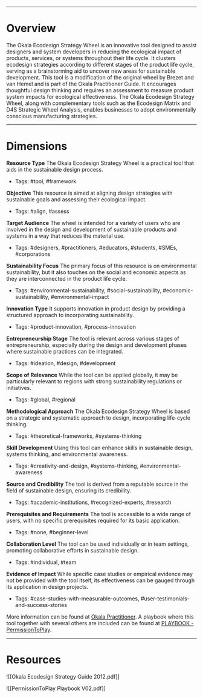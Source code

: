 ___
# Overview
The Okala Ecodesign Strategy Wheel is an innovative tool designed to assist designers and system developers in reducing the ecological impact of products, services, or systems throughout their life cycle. It clusters ecodesign strategies according to different stages of the product life cycle, serving as a brainstorming aid to uncover new areas for sustainable development. This tool is a modification of the original wheel by Brezet and van Hemel and is part of the Okala Practitioner Guide. It encourages thoughtful design thinking and requires an assessment to measure product system impacts for ecological effectiveness. The Okala Ecodesign Strategy Wheel, along with complementary tools such as the Ecodesign Matrix and D4S Strategic Wheel Analysis, enables businesses to adopt environmentally conscious manufacturing strategies.

___
# Dimensions
**Resource Type**
The Okala Ecodesign Strategy Wheel is a practical tool that aids in the sustainable design process.
- Tags: #tool, #framework

**Objective**
This resource is aimed at aligning design strategies with sustainable goals and assessing their ecological impact.
- Tags: #align, #assess

**Target Audience**
The wheel is intended for a variety of users who are involved in the design and development of sustainable products and systems in a way that reduces the material use.
- Tags: #designers, #practitioners, #educators, #students, #SMEs, #corporations

**Sustainability Focus**
The primary focus of this resource is on environmental sustainability, but it also touches on the social and economic aspects as they are interconnected in the product life cycle.
- Tags: #environmental-sustainability, #social-sustainability, #economic-sustainability, #environmental-impact

**Innovation Type**
It supports innovation in product design by providing a structured approach to incorporating sustainability.
- Tags: #product-innovation, #process-innovation

**Entrepreneurship Stage**
The tool is relevant across various stages of entrepreneurship, especially during the design and development phases where sustainable practices can be integrated.
- Tags: #ideation, #design, #development

**Scope of Relevance**
While the tool can be applied globally, it may be particularly relevant to regions with strong sustainability regulations or initiatives.
- Tags: #global, #regional

**Methodological Approach**
The Okala Ecodesign Strategy Wheel is based on a strategic and systematic approach to design, incorporating life-cycle thinking.
- Tags: #theoretical-frameworks, #systems-thinking

**Skill Development**
Using this tool can enhance skills in sustainable design, systems thinking, and environmental awareness.
- Tags: #creativity-and-design, #systems-thinking, #environmental-awareness

**Source and Credibility**
The tool is derived from a reputable source in the field of sustainable design, ensuring its credibility.
- Tags: #academic-institutions, #recognized-experts, #research

**Prerequisites and Requirements**
The tool is accessible to a wide range of users, with no specific prerequisites required for its basic application.
- Tags: #none, #beginner-level

**Collaboration Level**
The tool can be used individually or in team settings, promoting collaborative efforts in sustainable design.
- Tags: #individual, #team

**Evidence of Impact**
While specific case studies or empirical evidence may not be provided with the tool itself, its effectiveness can be gauged through its application in design projects.
- Tags: #case-studies-with-measurable-outcomes, #user-testimonials-and-success-stories

More information can be found at [Okala Practitioner](http://www.okala.net/downloadapp.html).
A playbook where this tool together with several others are included can be found at [PLAYBOOK - PermissionToPlay](https://www.permissiontoplay.co/playbook/).

___
# Resources

![[Okala Ecodesign Strategy Guide 2012.pdf]]

![[PermissionToPlay Playbook V02.pdf]]
